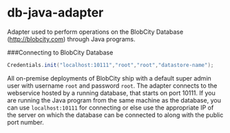 # db-java-adapter

Adapter used to perform operations on the BlobCity Database (http://blobcity.com) through Java programs.

###Connecting to BlobCity Database
```java
Credentials.init("localhost:10111","root","root","datastore-name");
```
All on-premise deployments of BlobCity ship with a default super admin user with username `root` and password `root`. The adapter connects to the webservice hosted by a running database, that starts on port 10111. If you are running the Java program from the same machine as the database, you can use `localhost:10111` for connecting or else use the appropriate IP of the server on which the database can be connected to along with the public port number. 
